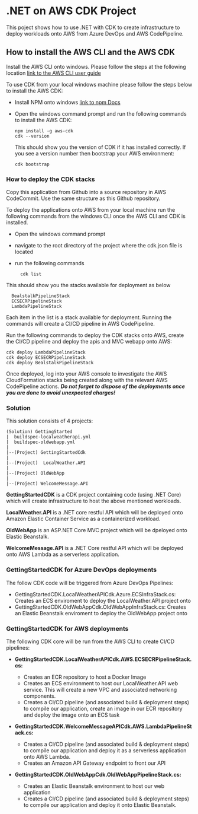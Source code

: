 # .NET on AWS CDK Project

This poject shows how to use .NET with CDK to create infrastructure to deploy workloads onto AWS from Azure DevOps and AWS CodePipeline.

## How to install the AWS CLI and the AWS CDK
Install the AWS CLI onto windows. Please follow the steps at the following location [link to the AWS CLI user guide](https://docs.aws.amazon.com/cli/latest/userguide/install-cliv2-windows.html)

To use CDK from your local windows machine please follow the steps below to install the AWS CDK:
- Install NPM onto windows [link to npm Docs](https://docs.npmjs.com/downloading-and-installing-node-js-and-npm)
- Open the windows command prompt and run the following commands to install the AWS CDK:
	```
	npm install -g aws-cdk
	cdk --version
	```
	
	This should show you the version of CDK if it has installed correctly. If you see a version number then bootstrap your AWS environment:
	```
	cdk bootstrap
	```

### How to deploy the CDK stacks
Copy this application from Github into a source repository in AWS CodeCommit. Use the same structure as this Github repository.

To deploy the applications onto AWS from your local machine run the following commands from the windows CLI once the AWS CLI and CDK is installed.

- Open the windows command prompt 
- navigate to the root directory of the project where the cdk.json file is located
- run the following commands

  ```
	cdk list
  ```
  
This should show you the stacks available for deployment as below

  ```
	BealstalkPipelineStack
	ECSECRPipelineStack
	LambdaPipelineStack	
  ```

Each item in the list is a stack available for deployment. Running the commands will create a CI/CD pipeline in AWS CodePipeline.

Run the following commands to deploy the CDK stacks onto AWS, create the CI/CD pipeline and deploy the apis and MVC webapp onto AWS:
  
  ```
  cdk deploy LambdaPipelineStack
  cdk deploy ECSECRPipelineStack
  cdk deploy BealstalkPipelineStack
  ```

Once deployed, log into your AWS console to investigate the AWS CloudFormation stacks being created along with the relevant AWS CodePipeline actions.
***Do not forget to dispose of the deployments once you are done to avoid unexpected charges!***

### Solution
This solution consists of 4 projects: <br>

```
(Solution) GettingStarted
|  buildspec-localweatherapi.yml
|  buildspec-oldwebapp.yml
|
|--(Project) GettingStartedCdk
|
|--(Project)  LocalWeather.API
|
|--(Project) OldWebApp
|
|--(Project) WelcomeMessage.API
```

**GettingStartedCDK** is a CDK project containing code (using .NET Core) which will create infrastructure to
host the above mentioned workloads.

**LocalWeather.API** is a .NET core restful API which will be deployed onto Amazon Elastic Container Service as a containerized workload.

**OldWebApp** is an ASP.NET Core MVC project which will be dpeloyed onto Elastic Beanstalk.

**WelcomeMessage.API** is a .NET Core restful API which will be deployed onto AWS Lambda as a serverless application.


### GettingStartedCDK for Azure DevOps deployments
The follow CDK code will be triggered from Azure DevOps Pipelines:
- GettingStartedCDK.LocalWeatherAPICdk.Azure.ECSInfraStack.cs: Creates an ECS enviroment to deploy the LocalWeather.API project onto
- GettingStartedCDK.OldWebAppCdk.OldWebAppInfraStack.cs: Creates an Elastic Beanstalk enviroment to deploy the OldWebApp project onto

### GettingStartedCDK for AWS deployments
The following CDK core will be run from the AWS CLI to create CI/CD pipelines:

- **GettingStartedCDK.LocalWeatherAPICdk.AWS.ECSECRPipelineStack.cs:**
	- Creates an ECR repository to host a Docker Image
	- Creates an ECS environment to host our LocalWeather.API web service. This will create a new VPC and associated networking components.
	- Creates a CI/CD pipeline (and associated build & deployment steps) to compile our application, create an image in our ECR repository and deploy the image onto an ECS task

- **GettingStartedCDK.WelcomeMessageAPICdk.AWS.LambdaPipelineStack.cs:**
	- Creates a CI/CD pipeline (and associated build & deployment steps) to compile our application and deploy it as a serverless application onto AWS Lambda. 
	- Creates an Amazon API Gateway endpoint to front our API

- **GettingStartedCDK.OldWebAppCdk.OldWebAppPipelineStack.cs:**
	- Creates an Elastic Beanstalk environment to host our web application
	- Creates a CI/CD pipeline (and associated build & deployment steps) to compile our application and deploy it onto Elastic Beanstalk. 
